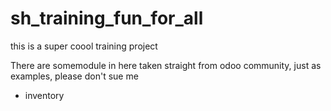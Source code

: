 # sh_training_fun_for_all
this is a super coool training project 

There are somemodule in here taken straight from odoo community, just as examples, please don't sue me
+ inventory
